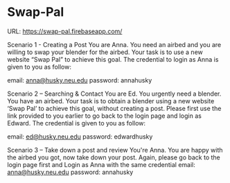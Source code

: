 
# Swap-Pal

URL: https://swap-pal.firebaseapp.com/

Scenario 1 - Creating a Post
You are Anna. You need an airbed and you are willing to swap your blender for the airbed. Your task is to use a new website “Swap Pal” to achieve this goal. The credential to login as Anna is given to you as follow:

email: anna@husky.neu.edu  password: annahusky



Scenario 2 – Searching & Contact
You are Ed. You urgently need a blender. You have an airbed. Your task is to obtain a blender using a new website ‘Swap Pal’ to achieve this goal, without creating a post. Please first use the link provided to you earlier to go back to the login page and login as Edward. The credential is given to you as follow:

email: ed@husky.neu.edu password: edwardhusky

Scenario 3 – Take down a post and review
You're Anna. You are happy with the airbed you got, now take down your post. Again, please go back to the login page first and Login as Anna with the same credential email: anna@husky.neu.edu  password: annahusky
